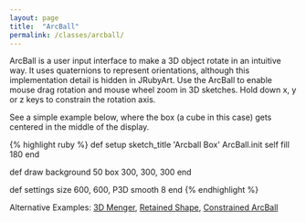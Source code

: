 ```yaml
---
layout: page
title:  "ArcBall"
permalink: /classes/arcball/
---
```


ArcBall is a user input interface to make a 3D object rotate in an intuitive way. It uses quaternions to represent orientations, although this implementation detail is hidden in JRubyArt. Use the ArcBall to enable mouse drag rotation and mouse wheel zoom in 3D sketches. Hold down x, y or z keys to constrain the rotation axis.

See a simple example below, where the box (a cube in this case) gets centered in the middle of the display. 

{% highlight ruby %}
def setup
  sketch_title 'Arcball Box'
  ArcBall.init self
  fill 180
end

def draw
  background 50 
  box 300, 300, 300
end

def settings
  size 600, 600, P3D
  smooth 8
end
{% endhighlight %}

Alternative Examples: [3D Menger][menger], [Retained Shape][shape], [Constrained ArcBall][constrain]

[menger]: https://github.com/ruby-processing/JRubyArt-examples/blob/master/processing_app/library/vecmath/vec3d/retained_menger.rb
[shape]: https://github.com/ruby-processing/JRubyArt-examples/blob/master/processing_app/library/vecmath/arcball/arcball_shape.rb
[constrain]: https://github.com/ruby-processing/JRubyArt-examples/blob/master/processing_app/library/vecmath/arcball/constrain.rb
